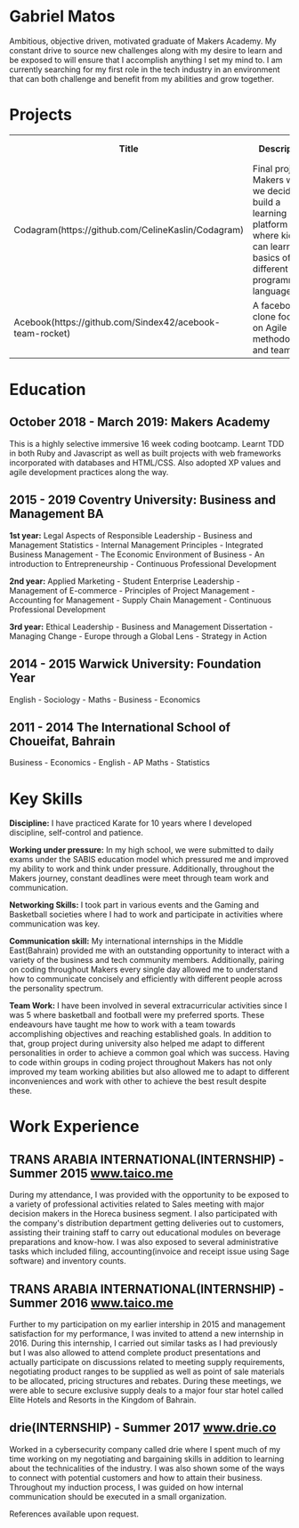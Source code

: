 
# Gabriel Matos #
Ambitious, objective driven, motivated graduate of Makers Academy. My constant drive to source new challenges along with my desire to learn and be exposed to will ensure that I accomplish anything I set my mind to. I am currently searching for my first role in the tech industry in an environment that can both challenge and benefit from my abilities and grow together.

# Projects #
<table>
  <tr>
    <th>Title</th>
    <th>Description</th>
    <th>Stack</th>
    <th>Test framework</th>
  </tr>
  <tr>
    <td>Codagram(https://github.com/CelineKaslin/Codagram)</td>
    <td>Final project at Makers where we decided to build a learning platform where kids can learn the basics of different programming languages</td>
    <td>Python, Flask, SQLAlchemy, HTML5, CSS, Bootstrap</td>
    <td>Unittest, Travis CI</td>
  </tr>
  <tr>
	  <td>Acebook(https://github.com/Sindex42/acebook-team-rocket)</td>
	  <td>A facebook clone focusing on Agile methodologies and teamwork</td>
	  <td>Ruby on Rails,PostgreSQL, Codeclimate, Heroku</td>
	  <td>Capybara, RSpec</td>

</table>

# Education #
## October 2018 - March 2019: Makers Academy
This is a highly selective immersive 16 week coding bootcamp. Learnt TDD in both Ruby and Javascript as well as built projects with web frameworks incorporated with databases and HTML/CSS. Also adopted XP values and agile development practices along the way.
## 2015 - 2019 Coventry University: Business and Management BA

**1st year:** Legal Aspects of Responsible Leadership - Business and Management Statistics - Internal Management Principles - Integrated Business Management - The Economic Environment of Business - An introduction to Entrepreneurship - Continuous Professional Development

**2nd year:** Applied Marketing - Student Enterprise Leadership - Management of E-commerce - Principles of Project Management - Accounting for Management - Supply Chain Management - Continuous Professional Development

**3rd year:** Ethical Leadership - Business and Management Dissertation - Managing Change - Europe through a Global Lens - Strategy in Action

## 2014 - 2015 Warwick University: Foundation Year
English - Sociology - Maths - Business - Economics

## 2011 - 2014 The International School of Choueifat, Bahrain ##
Business - Economics - English - AP Maths - Statistics

# Key Skills #

**Discipline:** I have practiced Karate for 10 years where I developed discipline, self-control and patience.

**Working under pressure:** In my high school, we were submitted to daily exams under the SABIS education model which pressured me and improved my ability to work and think under pressure. Additionally, throughout the Makers journey, constant deadlines were meet through team work and communication.

**Networking Skills:** I took part in various events and the Gaming and Basketball societies where I had to work and participate in activities where communication was key.

**Communication skill:** My international internships in the Middle East(Bahrain) provided me with an outstanding opportunity to interact with a variety of the business and tech community members.
Additionally, pairing on coding throughout Makers every single day allowed me to understand how to communicate concisely and efficiently with different people across the personality spectrum.

**Team Work:** I have been involved in several extracurricular activities since I was 5 where basketball and football were my preferred sports. These endeavours have taught me how to work with a team towards accomplishing objectives and reaching established goals. In addition to that, group project during university also helped me adapt to different personalities in order to achieve a common goal which was success.
Having to code within groups in coding project throughout Makers has not only improved my team working abilities but also allowed me to adapt to different inconveniences and work with other to achieve the best result despite these.

# Work Experience #
## TRANS ARABIA INTERNATIONAL(INTERNSHIP) - Summer 2015 www.taico.me

During my attendance, I was provided with the opportunity to be exposed to a variety of professional activities related to Sales meeting with major decision makers in the Horeca business segment. I also participated with the company's distribution department getting deliveries out to customers, assisting their training staff to carry out educational modules on beverage preparations and know-how. I was also exposed to several administrative tasks which included filing, accounting(invoice and receipt issue using Sage software) and inventory counts.

## TRANS ARABIA INTERNATIONAL(INTERNSHIP) - Summer 2016 www.taico.me ##

Further to my participation on my earlier intership in 2015 and management satisfaction for my performance, I was invited to attend a new internship in 2016.
During this internship, I carried out similar tasks as I had previously but I was also allowed to attend complete product presentations and actually participate on discussions related to meeting supply requirements, negotiating product ranges to be supplied as well as point of sale materials to be allocated, pricing structures and rebates. During these meetings, we were able to secure exclusive supply deals to a major four star hotel called Elite Hotels and Resorts in the Kingdom of Bahrain.

## drie(INTERNSHIP) - Summer 2017 www.drie.co ##

Worked in a cybersecurity company called drie where I spent much of my time working on my negotiating and bargaining skills in addition to learning about the technicalities of the industry. I was also shown some of the ways to connect with potential customers and how to attain their business. Throughout my induction process, I was guided on how internal communication should be executed in a small organization.

References available upon request.
